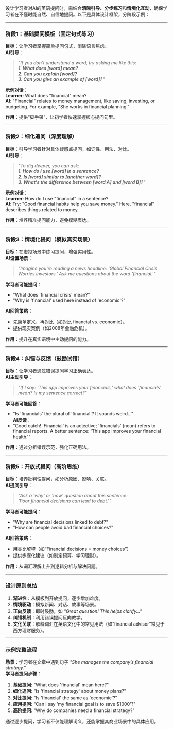设计学习者对AI的英语提问时，需结合**清晰引导、分步练习**和**情境化互动**，确保学习者在不懂时能自然、自信地提问。以下是具体设计框架，分阶段示例：

---

### **阶段1：基础提问模板（固定句式练习）**
**目标**：让学习者掌握简单提问句式，消除语言焦虑。  
**AI引导**：  
> *"If you don't understand a word, try asking me like this:  
> **1. What does [word] mean?**  
> **2. Can you explain [word]?**  
> **3. Can you give an example of [word]?**"*  

**示例对话**：  
**Learner**: What does "financial" mean?  
**AI**: "Financial" relates to money management, like saving, investing, or budgeting. For example, "She works in financial planning."  

**作用**：提供“脚手架”，让初学者快速掌握核心提问句型。

---

### **阶段2：细化追问（深度理解）**
**目标**：引导学习者针对具体疑惑点提问，如词性、用法、对比。  
**AI引导**：  
> *"To dig deeper, you can ask:  
> **1. How do I use [word] in a sentence?**  
> **2. Is [word] similar to [another word]?**  
> **3. What's the difference between [word A] and [word B]?**"*  

**示例对话**：  
**Learner**: How do I use "financial" in a sentence?  
**AI**: Try: "Good financial habits help you save money." Here, "financial" describes things related to money.  

**作用**：培养精准提问能力，避免模糊表达。

---

### **阶段3：情境化提问（模拟真实场景）**
**目标**：在虚拟场景中练习提问，增强实用性。  
**AI设置场景**：  
> *"Imagine you're reading a news headline: 'Global Financial Crisis Worries Investors.' Ask me questions about the word 'financial.'"*  

**学习者可能提问**：  
- "What does 'financial crisis' mean?"  
- "Why is 'financial' used here instead of 'economic'?"  

**AI回答策略**：  
- 先简单定义，再对比（如对比 financial vs. economic）。  
- 提供现实案例（如2008年金融危机）。  

**作用**：提升在真实语境中主动提问的能力。

---

### **阶段4：纠错与反馈（鼓励试错）**
**目标**：让学习者通过错误提问学习正确表达。  
**AI主动引导**：  
> *"If I say: 'This app improves your financials,' what does 'financials' mean? Is my sentence correct?"*  

**学习者可能回答**：  
- "Is 'financials' the plural of 'financial'? It sounds weird..."  
**AI反馈**：  
- "Good catch! 'Financial' is an adjective; 'financials' (noun) refers to financial reports. A better sentence: 'This app improves your financial health.'"  

**作用**：通过分析错误示范，强化正确用法。

---

### **阶段5：开放式提问（高阶思维）**
**目标**：培养批判性提问，如分析原因、影响、关联。  
**AI提问引导**：  
> *"Ask a 'why' or 'how' question about this sentence:  
> 'Poor financial decisions can lead to debt.'"*  

**学习者可能提问**：  
- "Why are financial decisions linked to debt?"  
- "How can people avoid bad financial choices?"  

**AI回答策略**：  
- 用类比解释（如“Financial decisions = money choices”）  
- 提供步骤化建议（如制定预算、学习理财）。  

**作用**：从词汇理解上升到逻辑分析与解决问题。

---

### **设计原则总结**  
1. **渐进性**：从模板到开放提问，逐步增加难度。  
2. **情境驱动**：模拟新闻、对话、故事等场景。  
3. **正向反馈**：即时鼓励，如 *"Great question! This helps clarify…"*  
4. **纠错机制**：利用错误提问反向教学。  
5. **文化关联**：解释词汇在英语文化中的常见用法（如“financial advisor”常见于西方理财服务）。

---

### **示例完整流程**  
**场景**：学习者在文章中遇到句子 *"She manages the company’s financial strategy."*  
**学习者提问步骤**：  
1. **基础提问**: "What does 'financial' mean here?"  
2. **细化追问**: "Is 'financial strategy' about money plans?"  
3. **对比提问**: "Is 'financial' the same as 'economic'?"  
4. **应用提问**: "Can I say 'my financial goal is to save $1000'?"  
5. **高阶提问**: "Why do companies need a financial strategy?"  

通过逐步提问，学习者不仅能理解词义，还能掌握其商业场景中的具体应用。